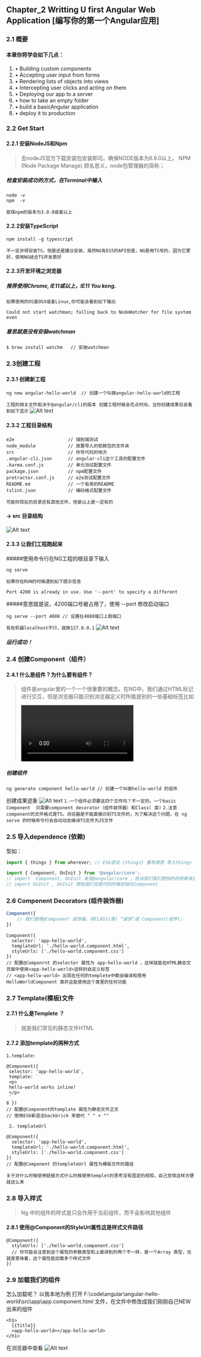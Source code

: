 ## Chapter_2 Writting U first Angular Web Application [编写你的第一个Angular应用]

###  2.1 概要
#### 本章你将学会如下几点：

1. • Building custom components
2. • Accepting user input from forms
3. • Rendering lists of objects into views
4. • Intercepting user clicks and acting on them
5. • Deploying our app to a server
6. • how to take an empty folder
7. • build a basicAngular application
8. • deploy it to production

### 2.2 Get Start
#### 2.2.1 安装NodeJS和Npm
> 去nodeJS官方下载安装包安装即可。确保NODE版本为6.9.0以上。
    NPM (Node Package Manage) 顾名思义，node包管理器的简称；
##### 检查安装成功的方式，在Terminal中输入
```
node -v
npm  -v
```
`取保npm的版本为3.0.0或者以上`
#### 2.2.2安装TypeScript
```
npm install -g typescript
```
`不一定非得安装TS，但是还是建议安装，虽然NG有ES5的API但是，NG是用TS写的，因为它更好，使用NG结合TS开发更好`
####  2.2.3开发环境之浏览器
##### 推荐使用Chrome, IE11或以上，IE11 You keng.
`如果使用的OS是OSX或者Linux,你可能会看到如下输出`
```
Could not start watchman; falling back to NodeWatcher for file system even
```
##### 意思就是没有安装watchman
```
$ brew install watchm   // 安装watchman
```
### 2.3创建工程
#### 2.3.1 创建新工程
```
ng new angular-hello-world  // 创建一个叫做angular-hello-world的工程
```
`工程的相关文件取决于@angular/cli的版本
创建工程时候会花点时间，当你创建成果后会看到如下显示`
![Alt text](./1515334267166.png)
#### 2.3.2 工程目录结构
```
e2e                    // 端到端测试
node_module            // 放置导入的依赖包的文件夹
src                    // 你写代码的地方
.angular-cli.json      // angular-cli这个工具的配置文件
.karma.conf.js         // 单元测试配置文件
package.json           // npm配置文件
pretractor.conf.js     // e2e测试配置文件
README.md              // 一个有用的README
tslint.json            // 编码格式配置文件
```
`可能你现在的目录还有其他文件，但是以上是一定有的`
#### -> src 目录结构
![Alt text](./1515334644707.png)
#### 2.3.3  让我们工程跑起来
#####使用命令行在NG工程的根目录下输入
```
ng serve
```
`如果你在RUN的时候遇到如下提示信息`
```
Port 4200 is already in use. Use '--port' to specify a different 
```
#####意思就是说，4200端口号被占用了，使用 --port 修改启动端口
```
ng serve --port 4888 // 设置在4888端口上跑端口
```
`有些机器localhost不行，就换127.0.0.1`
![Alt text](./1515334802532.png)
##### 运行成功！
### 2.4 创建Component（组件）
#### 2.4.1 什么是组件？为什么要有组件？
> 组件是angular里的一个一个很重要的概念。在NG中，我们通过HTML标记进行交互，但是浏览器只能识别浏览器定义时所能是别的一些基础标签比如<form> <video> etc. 那么如果我们想写一个新的标签比如<hello-world>,浏览器如何识别呢？ 这就是组件的用途，教会浏览器新的标签。如果你学过AngularJS,那么你可以理解为AngularJs里的direction。
##### 创建组件
```
ng generate component hello-world // 创建一个叫做hello-world 的组件
```
创建成果迹象
![Alt text](./1515334966668.png)
`1.一个组件必须要这四个文件吗？不一定的，一个basic Component  只需要component decorator（组件装饰器）和Class( 类)`
`2.注意component的文件格式是TS，浏览器是不能直接识别TS文件的，为了解决这个问题，在 ng serve 的时候命令行会自动动态编译TS文件为JS文件`
### 2.5 导入dependence (依赖)
型如：
```typescript
import { things } from wherever; // ES6语法 {things} 重构意思 导入things ,things 来自 wherever
```
```typescript
import { Component, OnInit } from '@angular/core';
// import  Component, OnInit 来自@angular/core ，告诉我们我们想找的的依赖来自哪里，这里是告诉编译器 @angular/core 定义和导出两个TS/JS对象一个叫做Component , 一个叫做OnInit
// import OnInit , OnInit 帮助我们在跑代码时候初始化Component
```
### 2.6 Compenent Decorators (组件装饰器)
```typescript
Component({
    // 我们使用@Component 装饰器，将CLASS(类) “装饰”成 Component(组件);
})
```
```
Component({
  selector: 'app-hello-world',
  templateUrl: './hello-world.component.html',
  styleUrls: ['./hello-world.component.css']
})
// 配置@Componrnt 的selector 属性为 app-hello-world ，这样就能在HTML静态文页面中使用<app-hello-world>这样的自定义标签
// <app-hello-world> 出现在任何的templete中都会编译和使用HelloWorldComponent 类并且能使用这个类里的任何功能
```
### 2.7 Template(模板)文件
#### 2.7.1 什么是Templete ？
> 就是我们常见的静态文件HTML
#### 2.7.2 添加template的两种方式
`1.template:`
```
@Component({
 selector: 'app-hello-world',
 template: `
 <p>
 hello-world works inline!
 </p>
 `
8 })
// 配置@Component的template 属性为静态文件正文
// 使用ES6新语法backbrick 来替代 " " + ""
```
` 2. templateUrl`
```
@Component({
  selector: 'app-hello-world',
  templateUrl: './hello-world.component.html',
  styleUrls: ['./hello-world.component.css']
})
// 配置@Component 的templeteUrl 属性为模板文件的路径
```
`关于对什么时候使用链接方式什么时候使用templet的思考没有固定的规矩，自己觉得这样方便就这么来`
### 2.8 导入样式
> Ng 中的组件的样式是只会作用于当前组件，而不会影响其他组件
#### 2.8.1 使用@Component的StyleUrl属性这是样式文件路径
```
@Component({
  styleUrls: ['./hello-world.component.css'] 
  // 你可能会注意到这个属性的参数类型和上面讲到的两个不一样，是一个Array 类型，也就是意味着，这个属性能加载多个样式文件
})
```
### 2.9 加载我们的组件
怎么加载呢？
以我本地为例 打开 F:\code\angular\angular-hello-world\src\app\app.component.html 文件，在文件中修改成我们刚刚自己NEW出来的组件
```
<h1>
  {{title}}
  <app-hello-world></app-hello-world>
</h1>
```
在浏览器中查看
![Alt text](./1515336490922.png)

